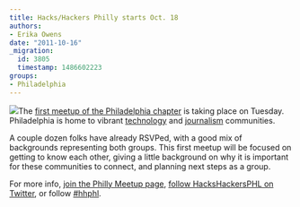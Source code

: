 ```yaml
---
title: Hacks/Hackers Philly starts Oct. 18
authors:
- Erika Owens
date: "2011-10-16"
_migration:
  id: 3805
  timestamp: 1486602223
groups:
- Philadelphia
---
```


![][1]The [first meetup of the Philadelphia chapter][2] is taking place on Tuesday. Philadelphia is home to vibrant [technology][3] and [journalism][4] communities.

A couple dozen folks have already RSVPed, with a good mix of backgrounds representing both groups. This first meetup will be focused on getting to know each other, giving a little background on why it is important for these communities to connect, and planning next steps as a group.

For more info, [join the Philly Meetup page][5], [follow HacksHackersPHL on Twitter][6], or follow [#hhphl][7].

 [1]: /content-images/blog/2011/04/philadelphia.gif
 [2]: http://www.meetup.com/HacksHackersPhilly/events/34955492/
 [3]: http://technicallyphill.com
 [4]: http://www.j-lab.org/publications/exploring-a-networked-journalism-collaborative-in-philadelphia
 [5]: http://www.meetup.com/HacksHackersPhilly/
 [6]: http://twitter.com/HacksHackersPHL
 [7]: https://twitter.com/#!/search/%23hhphl